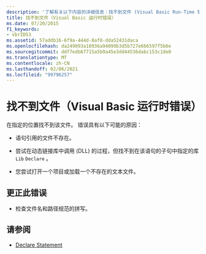```yaml
---
description: '了解有关以下内容的详细信息：找不到文件 (Visual Basic Run-Time 错误) '
title: 找不到文件（Visual Basic 运行时错误）
ms.date: 07/20/2015
f1_keywords:
- vbrID53
ms.assetid: 57addb16-6f9a-444d-8af8-dda52431daca
ms.openlocfilehash: da249093a18936a94099b3d5b727e666597f5b6e
ms.sourcegitcommit: ddf7edb67715a5b9a45e3dd44536dabc153c1de0
ms.translationtype: MT
ms.contentlocale: zh-CN
ms.lasthandoff: 02/06/2021
ms.locfileid: "99796257"
---
```

# <a name="file-not-found-visual-basic-run-time-error"></a>找不到文件（Visual Basic 运行时错误）

在指定的位置找不到该文件。 错误具有以下可能的原因：

- 语句引用的文件不存在。

- 尝试在动态链接库中调用 (DLL) 的过程，但找不到在该语句的子句中指定的库 `Lib` `Declare` 。

- 您尝试打开一个项目或加载一个不存在的文本文件。

## <a name="to-correct-this-error"></a>更正此错误

- 检查文件名和路径规范的拼写。

## <a name="see-also"></a>请参阅

- [Declare Statement](../statements/declare-statement.md)
